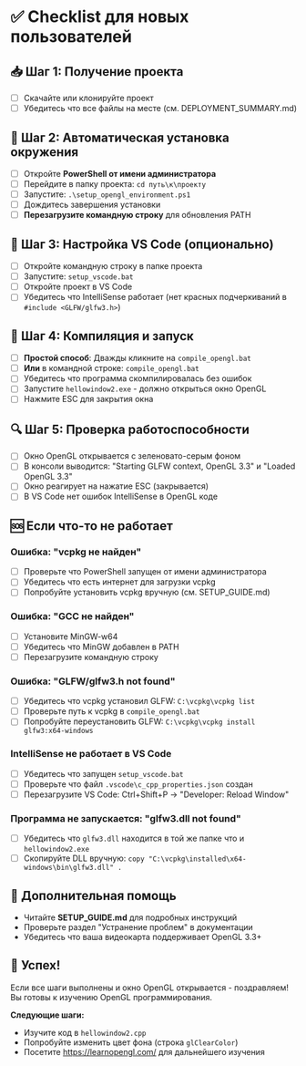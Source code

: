 # ✅ Checklist для новых пользователей

## 📥 Шаг 1: Получение проекта
- [ ] Скачайте или клонируйте проект
- [ ] Убедитесь что все файлы на месте (см. DEPLOYMENT_SUMMARY.md)

## 🔧 Шаг 2: Автоматическая установка окружения
- [ ] Откройте **PowerShell от имени администратора**
- [ ] Перейдите в папку проекта: `cd путь\к\проекту`
- [ ] Запустите: `.\setup_opengl_environment.ps1`
- [ ] Дождитесь завершения установки
- [ ] **Перезагрузите командную строку** для обновления PATH

## 🎨 Шаг 3: Настройка VS Code (опционально)
- [ ] Откройте командную строку в папке проекта
- [ ] Запустите: `setup_vscode.bat`
- [ ] Откройте проект в VS Code
- [ ] Убедитесь что IntelliSense работает (нет красных подчеркиваний в `#include <GLFW/glfw3.h>`)

## 🚀 Шаг 4: Компиляция и запуск
- [ ] **Простой способ**: Дважды кликните на `compile_opengl.bat`
- [ ] **Или** в командной строке: `compile_opengl.bat`
- [ ] Убедитесь что программа скомпилировалась без ошибок
- [ ] Запустите `hellowindow2.exe` - должно открыться окно OpenGL
- [ ] Нажмите ESC для закрытия окна

## 🔍 Шаг 5: Проверка работоспособности
- [ ] Окно OpenGL открывается с зеленовато-серым фоном
- [ ] В консоли выводится: "Starting GLFW context, OpenGL 3.3" и "Loaded OpenGL 3.3"
- [ ] Окно реагирует на нажатие ESC (закрывается)
- [ ] В VS Code нет ошибок IntelliSense в OpenGL коде

## 🆘 Если что-то не работает

### Ошибка: "vcpkg не найден"
- [ ] Проверьте что PowerShell запущен от имени администратора
- [ ] Убедитесь что есть интернет для загрузки vcpkg
- [ ] Попробуйте установить vcpkg вручную (см. SETUP_GUIDE.md)

### Ошибка: "GCC не найден"
- [ ] Установите MinGW-w64
- [ ] Убедитесь что MinGW добавлен в PATH
- [ ] Перезагрузите командную строку

### Ошибка: "GLFW/glfw3.h not found"
- [ ] Убедитесь что vcpkg установил GLFW: `C:\vcpkg\vcpkg list`
- [ ] Проверьте путь к vcpkg в `compile_opengl.bat`
- [ ] Попробуйте переустановить GLFW: `C:\vcpkg\vcpkg install glfw3:x64-windows`

### IntelliSense не работает в VS Code
- [ ] Убедитесь что запущен `setup_vscode.bat`
- [ ] Проверьте что файл `.vscode\c_cpp_properties.json` создан
- [ ] Перезагрузите VS Code: Ctrl+Shift+P → "Developer: Reload Window"

### Программа не запускается: "glfw3.dll not found"
- [ ] Убедитесь что `glfw3.dll` находится в той же папке что и `hellowindow2.exe`
- [ ] Скопируйте DLL вручную: `copy "C:\vcpkg\installed\x64-windows\bin\glfw3.dll" .`

## 📖 Дополнительная помощь
- Читайте **SETUP_GUIDE.md** для подробных инструкций
- Проверьте раздел "Устранение проблем" в документации
- Убедитесь что ваша видеокарта поддерживает OpenGL 3.3+

## 🎉 Успех!
Если все шаги выполнены и окно OpenGL открывается - поздравляем! 
Вы готовы к изучению OpenGL программирования.

**Следующие шаги:**
- Изучите код в `hellowindow2.cpp`
- Попробуйте изменить цвет фона (строка `glClearColor`)
- Посетите https://learnopengl.com/ для дальнейшего изучения
